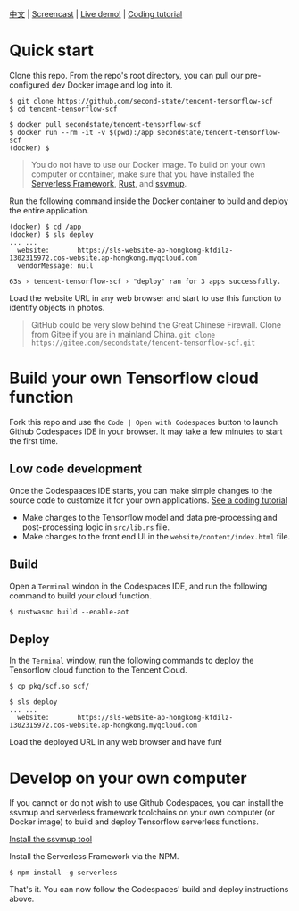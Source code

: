 [中文](README.md) | [Screencast](https://youtu.be/Thoi7XrIKvE) | [Live demo!](https://sls-website-ap-beijing-7jlzqqj-1302315972.cos-website.ap-beijing.myqcloud.com/) | [Coding tutorial](https://www.secondstate.io/articles/tencent-tensorflow/)

# Quick start

Clone this repo. From the repo's root directory, you can pull our pre-configured dev Docker image and log into it.

```
$ git clone https://github.com/second-state/tencent-tensorflow-scf
$ cd tencent-tensorflow-scf

$ docker pull secondstate/tencent-tensorflow-scf
$ docker run --rm -it -v $(pwd):/app secondstate/tencent-tensorflow-scf
(docker) $
```

> You do not have to use our Docker image. To build on your own computer or container, make sure that you have installed the [Serverless Framework](https://www.serverless.com/framework/docs/providers/tencent/guide/installation/), [Rust](https://www.rust-lang.org/tools/install), and [ssvmup](https://www.secondstate.io/articles/ssvmup/).

Run the following command inside the Docker container to build and deploy the entire application.

```
(docker) $ cd /app
(docker) $ sls deploy
... ...
  website:       https://sls-website-ap-hongkong-kfdilz-1302315972.cos-website.ap-hongkong.myqcloud.com
  vendorMessage: null

63s › tencent-tensorflow-scf › "deploy" ran for 3 apps successfully.
```

Load the website URL in any web browser and start to use this function to identify objects in photos.

> GitHub could be very slow behind the Great Chinese Firewall. Clone from Gitee if you are in mainland China. `git clone https://gitee.com/secondstate/tencent-tensorflow-scf.git`

# Build your own Tensorflow cloud function

Fork this repo and use the `Code | Open with Codespaces` button to launch Github Codespaces IDE in your browser. It may take a few minutes to start the first time. 

## Low code development

Once the Codespaaces IDE starts, you can make simple changes to the source code to customize it for your own applications. [See a coding tutorial](https://www.secondstate.io/articles/tencent-tensorflow/)

* Make changes to the Tensorflow model and data pre-processing and post-processing logic in `src/lib.rs` file. 
* Make changes to the front end UI in the `website/content/index.html` file.

## Build

Open a `Terminal` windon in the Codespaces IDE, and run the following command to build your cloud function.

```
$ rustwasmc build --enable-aot
```

## Deploy

In the `Terminal` window, run the following commands to deploy the Tensorflow cloud function to the Tencent Cloud.

```
$ cp pkg/scf.so scf/

$ sls deploy
... ...
  website:       https://sls-website-ap-hongkong-kfdilz-1302315972.cos-website.ap-hongkong.myqcloud.com
```

Load the deployed URL in any web browser and have fun!

# Develop on your own computer

If you cannot or do not wish to use Github Codespaces, you can install the ssvmup and serverless framework toolchains on your own computer (or Docker image) to build and deploy Tensorflow serverless functions.

[Install the ssvmup tool](https://www.secondstate.io/articles/ssvmup/)

Install the Serverless Framework via the NPM.

```
$ npm install -g serverless
```

That's it. You can now follow the Codespaces' build and deploy instructions above.

